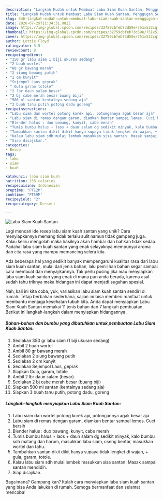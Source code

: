 ```yaml
---
description: "Langkah Mudah untuk Membuat Labu Siam Kuah Santan, Menggugah Selera"
title: "Langkah Mudah untuk Membuat Labu Siam Kuah Santan, Menggugah Selera"
slug: 646-langkah-mudah-untuk-membuat-labu-siam-kuah-santan-menggugah-selera
date: 2020-07-29T11:34:31.882Z
image: https://img-global.cpcdn.com/recipes/32759cbfeb73d59e/751x532cq70/labu-siam-kuah-santan-foto-resep-utama.jpg
thumbnail: https://img-global.cpcdn.com/recipes/32759cbfeb73d59e/751x532cq70/labu-siam-kuah-santan-foto-resep-utama.jpg
cover: https://img-global.cpcdn.com/recipes/32759cbfeb73d59e/751x532cq70/labu-siam-kuah-santan-foto-resep-utama.jpg
author: Lottie Floyd
ratingvalue: 3.5
reviewcount: 8
recipeingredient:
- "350 gr labu siam 1 biji ukuran sedang"
- "2 buah wortel"
- "80 gr bawang merah"
- "2 siung bawang putih"
- "2 cm kunyit"
- "Sejempol Laos geprak"
- " Gula garam totole"
- "2 lbr daun salam besar"
- "2 bj cabe merah besar buang biji"
- "500 ml santan kentalnya sedang aja"
- "3 buah tahu putih potong dadu goreng"
recipeinstructions:
- "Labu siam dan wortel potong korek api, potongannya agak besar aja"
- "Labu siam di remas dengan garam, diamkan bentar sampai lemes. Cuci bersih"
- "Blender halus : duo bawang, kunyit, cabe merah"
- "Tumis bumbu halus + laos + daun salam dg sedikit minyak, kalo bumbu sdh matang dan harum, masukkan labu siam, oseng bentar, masukkan wortel dan tahu."
- "Tambahkan santan dikit dikit hanya supaya tidak lengket di wajan, + gula, garam, totole."
- "Kalau labu siam sdh mulai lembek masukkan sisa santan. Masak sampai santan mendidih."
- "Siap disajikan."
categories:
- Resep
tags:
- labu
- siam
- kuah

katakunci: labu siam kuah 
nutrition: 236 calories
recipecuisine: Indonesian
preptime: "PT12M"
cooktime: "PT59M"
recipeyield: "2"
recipecategory: Dessert

---
```



![Labu Siam Kuah Santan](https://img-global.cpcdn.com/recipes/32759cbfeb73d59e/751x532cq70/labu-siam-kuah-santan-foto-resep-utama.jpg)

Lagi mencari ide resep labu siam kuah santan yang unik? Cara menyiapkannya memang tidak terlalu sulit namun tidak gampang juga. Kalau keliru mengolah maka hasilnya akan hambar dan bahkan tidak sedap. Padahal labu siam kuah santan yang enak selayaknya mempunyai aroma dan cita rasa yang mampu memancing selera kita.



Ada beberapa hal yang sedikit banyak mempengaruhi kualitas rasa dari labu siam kuah santan, mulai dari jenis bahan, lalu pemilihan bahan segar sampai cara membuat dan menyajikannya. Tak perlu pusing jika mau menyiapkan labu siam kuah santan yang enak di mana pun anda berada, karena asal sudah tahu triknya maka hidangan ini dapat menjadi suguhan spesial.


Nah, kali ini kita coba, yuk, variasikan labu siam kuah santan sendiri di rumah. Tetap berbahan sederhana, sajian ini bisa memberi manfaat untuk membantu menjaga kesehatan tubuh kita. Anda dapat menyiapkan Labu Siam Kuah Santan memakai 11 jenis bahan dan 7 langkah pembuatan. Berikut ini langkah-langkah dalam menyiapkan hidangannya.

<!--inarticleads1-->

##### Bahan-bahan dan bumbu yang dibutuhkan untuk pembuatan Labu Siam Kuah Santan:

1. Sediakan 350 gr labu siam (1 biji ukuran sedang)
1. Ambil 2 buah wortel
1. Ambil 80 gr bawang merah
1. Sediakan 2 siung bawang putih
1. Sediakan 2 cm kunyit
1. Sediakan Sejempol Laos, geprak
1. Siapkan  Gula, garam, totole
1. Ambil 2 lbr daun salam (besar)
1. Sediakan 2 bj cabe merah besar (buang biji)
1. Siapkan 500 ml santan (kentalnya sedang aja)
1. Siapkan 3 buah tahu putih, potong dadu, goreng




<!--inarticleads2-->

##### Langkah-langkah menyiapkan Labu Siam Kuah Santan:

1. Labu siam dan wortel potong korek api, potongannya agak besar aja
1. Labu siam di remas dengan garam, diamkan bentar sampai lemes. Cuci bersih
1. Blender halus : duo bawang, kunyit, cabe merah
1. Tumis bumbu halus + laos + daun salam dg sedikit minyak, kalo bumbu sdh matang dan harum, masukkan labu siam, oseng bentar, masukkan wortel dan tahu.
1. Tambahkan santan dikit dikit hanya supaya tidak lengket di wajan, + gula, garam, totole.
1. Kalau labu siam sdh mulai lembek masukkan sisa santan. Masak sampai santan mendidih.
1. Siap disajikan.




Bagaimana? Gampang kan? Itulah cara menyiapkan labu siam kuah santan yang bisa Anda lakukan di rumah. Semoga bermanfaat dan selamat mencoba!
